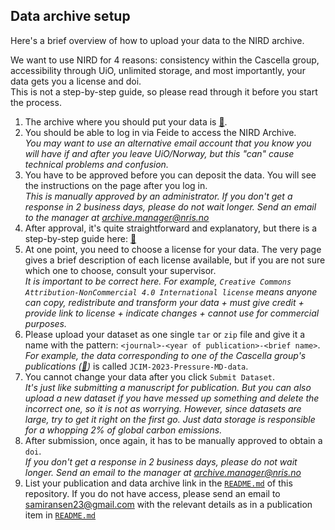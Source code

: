 ## Data archive setup
Here's a brief overview of how to upload your data to the NIRD archive.  

We want to use NIRD for 4 reasons: consistency within the Cascella group, accessibility through UiO, unlimited storage, and most importantly, your data gets you a license and doi.  
This is not a step-by-step guide, so please read through it before you start the process.  

1) The archive where you should put your data is [🔗](https://archive.sigma2.no/welcome.xhtml).
2) You should be able to log in via Feide to access the NIRD Archive.  
   _You may want to use an alternative email account that you know you will have if and after you leave UiO/Norway, but this "can" cause technical problems and confusion._
3) You have to be approved before you can deposit the data. You will see the instructions on the page after you log in.  
   _This is manually approved by an administrator. 
   If you don't get a response in 2 business days, please do not wait longer. Send an email to the manager at [archive.manager@nris.no](mailto:archive.manager@nris.no)_     
5) After approval, it's quite straightforward and explanatory, but there is a step-by-step guide here: [🔗](https://archive.norstore.no/pages/public/userguide.jsf)
6) At one point, you need to choose a license for your data. The very page gives a brief description of each license available, but if you are not sure which one to choose, consult your supervisor.  
   _It is important to be correct here. For example, `Creative Commons Attribution-NonCommercial 4.0 International license` means anyone can copy, redistribute and transform your data + must give credit + provide link to license + indicate changes + cannot use for commercial purposes._
7) Please upload your dataset as one single `tar` or `zip` file and give it a name with the pattern: `<journal>-<year of publication>-<brief name>`.  
   _For example, the data corresponding to one of the Cascella group's publications ([🔗](https://archive.sigma2.no/pages/public/datasetDetail.jsf?id=10.11582/2023.00019))_ is called `JCIM-2023-Pressure-MD-data`.  
8) You cannot change your data after you click `Submit Dataset`.  
   _It's just like submitting a manuscript for publication. But you can also upload a new dataset if you have messed up something and delete the incorrect one, so it is not as worrying. However, since datasets are large, try to get it right on the first go. Just data storage is responsible for a whopping 2% of global carbon emissions._  
9) After submission, once again, it has to be manually approved to obtain a `doi`.  
   _If you don't get a response in 2 business days, please do not wait longer. Send an email to the manager at [archive.manager@nris.no](mailto:archive.manager@nris.no)_ 
10) List your publication and data archive link in the [`README.md`](README.md) of this repository. If you do not have access, please send an email to [samiransen23@gmail.com](mailto:samiransen23@gmail.com) with the relevant details as in a publication item in [`README.md`](README.md)
